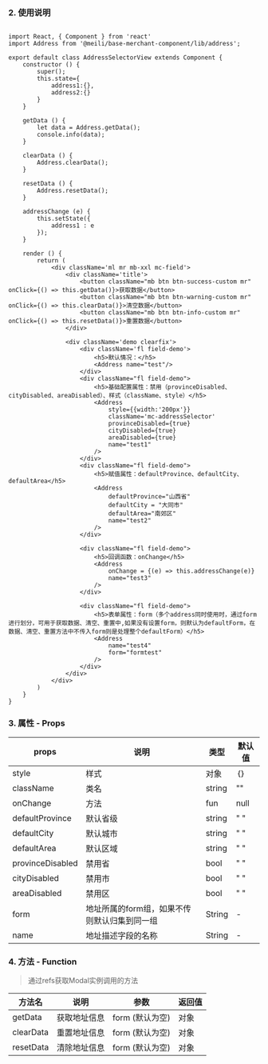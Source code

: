 ### 2. 使用说明

```

import React, { Component } from 'react'
import Address from '@meili/base-merchant-component/lib/address';

export default class AddressSelectorView extends Component {
    constructor () {
        super();
        this.state={
            address1:{},
            address2:{}
        }
    }

    getData () {
        let data = Address.getData();
        console.info(data);
    }

    clearData () {
        Address.clearData();
    }

    resetData () {
        Address.resetData();
    }

    addressChange (e) {
        this.setState({
            address1 : e
        });
    }

    render () {
        return (
            <div className='ml mr mb-xxl mc-field'>
                <div className='title'>
                    <button className="mb btn btn-success-custom mr" onClick={() => this.getData()}>获取数据</button>
                    <button className="mb btn btn-warning-custom mr" onClick={() => this.clearData()}>清空数据</button>
                    <button className="mb btn btn-info-custom mr" onClick={() => this.resetData()}>重置数据</button>
                </div>

                <div className='demo clearfix'>
                    <div className='fl field-demo'>
                        <h5>默认情况：</h5>
                        <Address name="test"/>
                    </div>
                    <div className="fl field-demo">
                        <h5>基础配置属性：禁用（provinceDisabled、cityDisabled、areaDisabled）、样式（className、style）</h5>
                        <Address 
                            style={{width:'200px'}}
                            className='mc-addressSelector'
                            provinceDisabled={true}
                            cityDisabled={true}
                            areaDisabled={true}
                            name="test1"
                        />
                    </div>
                    <div className="fl field-demo">
                        <h5>赋值属性：defaultProvince、defaultCity、defaultArea</h5>
                        <Address 
                            defaultProvince="山西省" 
                            defaultCity = "大同市"
                            defaultArea="南郊区"
                            name="test2"
                        />
                    </div>

                    <div className="fl field-demo">
                        <h5>回调函数：onChange</h5>
                        <Address
                            onChange = {(e) => this.addressChange(e)}
                            name="test3"
                        />
                    </div>

                    <div className="fl field-demo">
                        <h5>表单属性：form（多个address同时使用时，通过form进行划分，可用于获取数据、清空、重置中,如果没有设置form，则默认为defaultForm，在数据、清空、重置方法中不传入form则是处理整个defaultForm）</h5>
                        <Address 
                            name="test4"
                            form="formtest"
                        />
                    </div>
                </div>
            </div>
        )
    }
}

```
    
### 3. 属性 - Props

| props        | 说明           | 类型         |   默认值       |
| ------------ | ------------- | ------------ | ------------  |
| style        | 样式           | 对象       | ｛｝         |
| className     | 类名       | string       | ""    |
| onChange     | 方法 | fun | null   |
| defaultProvince     | 默认省级 | string | " "   |
| defaultCity     | 默认城市 | string | " "   |
| defaultArea     | 默认区域 | string | " "   |
| provinceDisabled     | 禁用省 | bool | " "   |
| cityDisabled     | 禁用市 | bool | " "   |
| areaDisabled     | 禁用区 | bool | " "   |
| form | 地址所属的form组，如果不传则默认归集到同一组 | String   | - |
| name |  地址描述字段的名称 | String  | - |


### 4. 方法 - Function

> 通过refs获取Modal实例调用的方法

| 方法名        |   说明    | 参数          | 返回值         |
| ------------ | ------------- | ------------- | ------------ |
| getData    |   获取地址信息    | form (默认为空)          | 对象       |
| clearData    |   重置地址信息    | form  (默认为空)            | 对象       |
| resetData    |   清除地址信息    | form  (默认为空)            | 对象       |